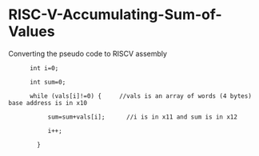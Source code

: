 # RISC-V-Accumulating-Sum-of-Values
Converting the pseudo code to RISCV assembly

          int i=0;
  
          int sum=0;
  
          while (vals[i]!=0) {     //vals is an array of words (4 bytes) base address is in x10

               sum=sum+vals[i];      //i is in x11 and sum is in x12

               i++;

            }
